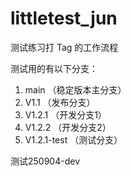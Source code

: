 # littletest_jun
测试练习打 Tag 的工作流程

测试用的有以下分支：
1. main （稳定版本主分支）
2. V1.1 （发布分支）
3. V1.2.1 （开发分支1）
4. V1.2.2 （开发分支2）
5. V1.2.1-test （测试分支）

测试250904-dev